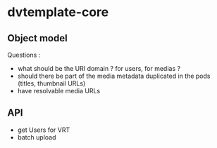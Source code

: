 # dvtemplate-core

## Object model

Questions :
 - what should be the URI domain ? for users, for medias ?
 - should there be part of the media metadata duplicated in the pods (titles, thumbnail URLs)
 - have resolvable media URLs



## API
 - get Users for VRT
 - batch upload